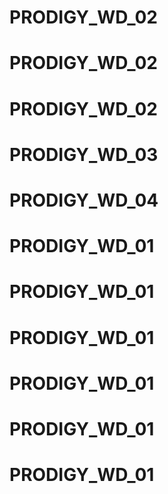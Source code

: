 # PRODIGY_WD_02
# PRODIGY_WD_02
# PRODIGY_WD_02
# PRODIGY_WD_03
# PRODIGY_WD_04
# PRODIGY_WD_01
# PRODIGY_WD_01
# PRODIGY_WD_01
# PRODIGY_WD_01
# PRODIGY_WD_01
# PRODIGY_WD_01

